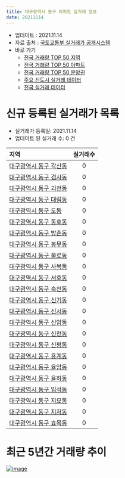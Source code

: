 ```yaml
---
title: 대구광역시 동구 아파트 실거래 정보
date: 20211114
---
```


* 업데이트 : 2021.11.14
* 자료 출처 : [국토교통부 실거래가 공개시스템](http://rt.molit.go.kr)
* 바로 가기
    * [전국 거래량 TOP 50 지역](https://apt-info.github.io/apt-trade-info/tr)
    * [전국 거래량 TOP 50 아파트](https://apt-info.github.io/apt-trade-info/ta)
    * [전국 거래량 TOP 50 분양권](https://apt-info.github.io/apt-trade-info/tb)
    * [주요 신도시 실거래 데이터](https://apt-info.github.io/apt-trade-info/newtown)
    * [전국 실거래 데이터](https://apt-info.github.io/apt-trade-info/all)



<script async src="https://pagead2.googlesyndication.com/pagead/js/adsbygoogle.js"></script>
<!-- 기본광고 -->
<ins class="adsbygoogle"
     style="display:block"
     data-ad-client="ca-pub-1142216861245946"
     data-ad-slot="4805727019"
     data-ad-format="auto"
     data-full-width-responsive="true"></ins>
<script>
     (adsbygoogle = window.adsbygoogle || []).push({});
</script>


# 신규 등록된 실거래가 목록

* 실거래가 등록일: 2021.11.14
* 업데이트 된 실거래 수: 0 건


|지역|실거래수|
|:---|:---:|
|[대구광역시 동구 각산동](https://apt-info.github.io/apt-trade-info/r442)|0|
|[대구광역시 동구 검사동](https://apt-info.github.io/apt-trade-info/r438)|0|
|[대구광역시 동구 괴전동](https://apt-info.github.io/apt-trade-info/r3369)|0|
|[대구광역시 동구 대림동](https://apt-info.github.io/apt-trade-info/r3371)|0|
|[대구광역시 동구 도동](https://apt-info.github.io/apt-trade-info/r445)|0|
|[대구광역시 동구 동호동](https://apt-info.github.io/apt-trade-info/r449)|0|
|[대구광역시 동구 방촌동](https://apt-info.github.io/apt-trade-info/r439)|0|
|[대구광역시 동구 봉무동](https://apt-info.github.io/apt-trade-info/r447)|0|
|[대구광역시 동구 불로동](https://apt-info.github.io/apt-trade-info/r436)|0|
|[대구광역시 동구 사복동](https://apt-info.github.io/apt-trade-info/r3368)|0|
|[대구광역시 동구 서호동](https://apt-info.github.io/apt-trade-info/r446)|0|
|[대구광역시 동구 숙천동](https://apt-info.github.io/apt-trade-info/r3370)|0|
|[대구광역시 동구 신기동](https://apt-info.github.io/apt-trade-info/r440)|0|
|[대구광역시 동구 신서동](https://apt-info.github.io/apt-trade-info/r443)|0|
|[대구광역시 동구 신암동](https://apt-info.github.io/apt-trade-info/r433)|0|
|[대구광역시 동구 신천동](https://apt-info.github.io/apt-trade-info/r434)|0|
|[대구광역시 동구 신평동](https://apt-info.github.io/apt-trade-info/r451)|0|
|[대구광역시 동구 용계동](https://apt-info.github.io/apt-trade-info/r441)|0|
|[대구광역시 동구 율암동](https://apt-info.github.io/apt-trade-info/r3748)|0|
|[대구광역시 동구 율하동](https://apt-info.github.io/apt-trade-info/r450)|0|
|[대구광역시 동구 입석동](https://apt-info.github.io/apt-trade-info/r448)|0|
|[대구광역시 동구 지묘동](https://apt-info.github.io/apt-trade-info/r444)|0|
|[대구광역시 동구 지저동](https://apt-info.github.io/apt-trade-info/r437)|0|
|[대구광역시 동구 효목동](https://apt-info.github.io/apt-trade-info/r435)|0|



<script async src="https://pagead2.googlesyndication.com/pagead/js/adsbygoogle.js"></script>
<!-- 기본광고 -->
<ins class="adsbygoogle"
     style="display:block"
     data-ad-client="ca-pub-1142216861245946"
     data-ad-slot="4805727019"
     data-ad-format="auto"
     data-full-width-responsive="true"></ins>
<script>
     (adsbygoogle = window.adsbygoogle || []).push({});
</script>


# 최근 5년간 거래량 추이


<div style="width:100%;">
    <canvas id="deal_progress" height="200"></canvas>
</div>

<script>
new Chart(document.getElementById("deal_progress"), {
    type: 'line',
    data: {
        labels: ['16.01','16.02','16.03','16.04','16.05','16.06','16.07','16.08','16.09','16.10','16.11','16.12','17.01','17.02','17.03','17.04','17.05','17.06','17.07','17.08','17.09','17.10','17.11','17.12','18.01','18.02','18.03','18.04','18.05','18.06','18.07','18.08','18.09','18.10','18.11','18.12','19.01','19.02','19.03','19.04','19.05','19.06','19.07','19.08','19.09','19.10','19.11','19.12','20.01','20.02','20.03','20.04','20.05','20.06','20.07','20.08','20.09','20.10','20.11','20.12','21.01','21.02','21.03','21.04','21.05','21.06','21.07','21.08','21.09','21.10','21.11'],
        datasets: [{
            label: '매매/분양권',
            data: [212,273,306,290,279,351,322,341,427,521,395,301,239,309,377,309,417,589,700,646,513,406,436,407,471,469,587,449,487,393,363,393,456,460,336,264,264,249,276,332,316,313,484,489,449,552,505,588,507,711,316,313,497,623,688,716,649,810,1088,874,369,683,423,362,415,308,226,212,183,193,17],
            borderColor: "rgba(66, 133, 243, 1)",
            backgroundColor: "rgba(66, 133, 243, 0.05)",
            borderWidth: 1,
            pointRadius: 0,
            fill: false,
            lineTension: 0
        },{
            label: '전/월세',
            data: [321,352,311,261,226,277,336,300,245,303,335,282,295,348,253,207,178,199,217,245,254,227,284,274,383,423,526,389,387,381,370,323,322,350,432,361,407,356,314,234,218,237,201,210,218,253,319,258,284,333,316,367,369,357,338,276,229,275,341,372,300,358,388,247,215,268,249,265,228,250,54],
            borderColor: "rgba(255, 90, 0, 1)",
            backgroundColor: "rgba(255, 90, 0, 0.05)",
            borderWidth: 1,
            pointRadius: 0,
            fill: false,
            lineTension: 0
        },{
            label: '합계',
            data: [533,625,617,551,505,628,658,641,672,824,730,583,534,657,630,516,595,788,917,891,767,633,720,681,854,892,1113,838,874,774,733,716,778,810,768,625,671,605,590,566,534,550,685,699,667,805,824,846,791,1044,632,680,866,980,1026,992,878,1085,1429,1246,669,1041,811,609,630,576,475,477,411,443,71],
            borderColor: "rgba(0, 0, 0, 1)",
            backgroundColor: "rgba(0, 0, 0, 0.03)",
            borderWidth: 0.1,
            pointRadius: 0,
            fill: true,
            lineTension: 0
        }
        ]
    },
    options: {
        responsive: true,
        title: {
            display: false
        },
        tooltips: {
            mode: 'index',
            intersect: false
        },
        hover: {
            mode: 'nearest',
            intersect: true
        },
        scales: {
            xAxes: [{
                display: true,
                scaleLabel: {
                    display: true,
                    labelString: '년/월'
                }
            }],
            yAxes: [{
                display: true,
                ticks: {
                    suggestedMin: 0,
                },
                scaleLabel: {
                    display: true,
                    labelString: '실거래 수'
                }
            }]
        }
    }
});

</script>


[![image](https://apt-info.github.io/images/2020-01-03-apt-trade-info/1024x500.png)](https://play.google.com/store/apps/details?id=com.aptinfo.apttradeinfo)

